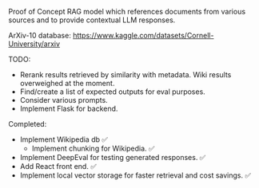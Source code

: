 Proof of Concept RAG model which references documents from various sources and to provide contextual LLM responses.

ArXiv-10 database: https://www.kaggle.com/datasets/Cornell-University/arxiv

TODO:
- Rerank results retrieved by similarity with metadata. Wiki results overweighed at the moment.
- Find/create a list of expected outputs for eval purposes. 
- Consider various prompts. 
- Implement Flask for backend.

Completed:
- Implement Wikipedia db ✅
    - Implement chunking for Wikipedia. ✅
- Implement DeepEval for testing generated responses. ✅
- Add React front end. ✅
- Implement local vector storage for faster retrieval and cost savings. ✅
